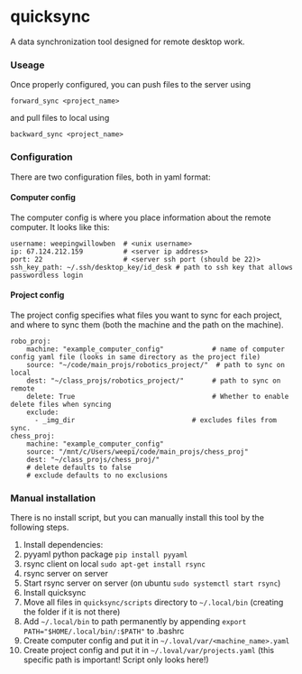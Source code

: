 # quicksync
A data synchronization tool designed for remote desktop work.  

### Useage

Once properly configured, you can push files to the server using
```
forward_sync <project_name>
```
and pull files to local using
```
backward_sync <project_name>
```

### Configuration

There are two configuration files, both in yaml format:

#### Computer config

The computer config is where you place information about the remote computer. It looks like this:

```
username: weepingwillowben  # <unix username>
ip: 67.124.212.159          # <server ip address>
port: 22                    # <server ssh port (should be 22)>
ssh_key_path: ~/.ssh/desktop_key/id_desk # path to ssh key that allows passwordless login
```

#### Project config

The project config specifies what files you want to sync for each project, and where to sync them (both the machine and the path on the machine).

```
robo_proj:
    machine: "example_computer_config"            # name of computer config yaml file (looks in same directory as the project file)
    source: "~/code/main_projs/robotics_project/"  # path to sync on local
    dest: "~/class_projs/robotics_project/"       # path to sync on remote
    delete: True                                  # Whether to enable delete files when syncing
    exclude:
      - _img_dir                             # excludes files from sync.
chess_proj:
    machine: "example_computer_config"
    source: "/mnt/c/Users/weepi/code/main_projs/chess_proj"
    dest: "~/class_projs/chess_proj/"
    # delete defaults to false
    # exclude defaults to no exclusions
```


### Manual installation

There is no install script, but you can manually install this tool by the following steps. 

1. Install dependencies:
  1. pyyaml python package `pip install pyyaml`
  1. rsync client on local `sudo apt-get install rsync`
  1. rsync server on server
  1. Start rsync server on server (on ubuntu `sudo systemctl start rsync`)
1. Install quicksync
  1. Move all files in `quicksync/scripts` directory to `~/.local/bin` (creating the folder if it is not there)
  1. Add `~/.local/bin` to path permanently by appending `export PATH="$HOME/.local/bin/:$PATH"` to .bashrc
  1. Create computer config and put it in `~/.loval/var/<machine_name>.yaml`
  1. Create project config and put it in `~/.loval/var/projects.yaml` (this specific path is important! Script only looks here!)
